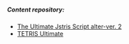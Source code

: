 ##### Content repository:
* [The Ultimate Jstris Script alter-ver. 2](https://greasyfork.org/en/scripts/395128-the-ultimate-jstris-script-alter-ver-2)
* [TETRIS Ultimate](https://greasyfork.org/en/scripts/394552-tetris-ultimate-theme)
